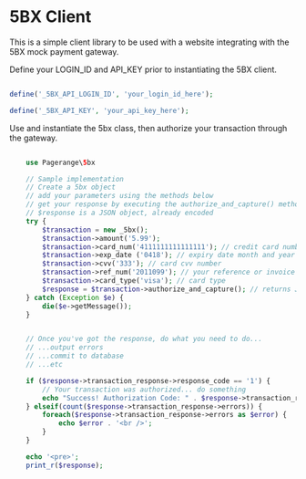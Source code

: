 # 5BX Client

This is a simple client library to be used with a website integrating with the 5BX mock payment gateway.

Define your LOGIN_ID and API_KEY prior to instantiating the 5BX client.

```php

define('_5BX_API_LOGIN_ID', 'your_login_id_here');

define('_5BX_API_KEY', 'your_api_key_here');

```

Use and instantiate the 5bx class, then authorize your transaction through the gateway.

```php

    use Pagerange\5bx

    // Sample implementation
    // Create a 5bx object
    // add your parameters using the methods below
    // get your response by executing the authorize_and_capture() method
    // $response is a JSON object, already encoded
    try {
        $transaction = new _5bx();
        $transaction->amount('5.99');
        $transaction->card_num('4111111111111111'); // credit card number
        $transaction->exp_date ('0418'); // expiry date month and year
        $transaction->cvv('333'); // card cvv number
        $transaction->ref_num('2011099'); // your reference or invoice number
        $transaction->card_type('visa'); // card type
        $response = $transaction->authorize_and_capture(); // returns JSON object
    } catch (Exception $e) {
        die($e->getMessage());
    }


    // Once you've got the response, do what you need to do...
    // ...output errors
    // ...commit to database
    // ...etc

    if ($response->transaction_response->response_code == '1') {
        // Your transaction was authorized... do something
        echo "Success! Authorization Code: " . $response->transaction_response->auth_code;
    } elseif(count($response->transaction_response->errors)) {
        foreach($response->transaction_response->errors as $error) {
            echo $error . '<br />';
        }
    }

    echo '<pre>';
    print_r($response);

```
